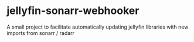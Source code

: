 # jellyfin-sonarr-webhooker
A small project to facilitate automatically updating jellyfin libraries with new imports from sonarr / radarr
